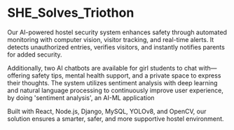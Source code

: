 # SHE_Solves_Triothon
Our AI-powered hostel security system enhances safety through automated monitoring with computer vision, visitor tracking, and real-time alerts. It detects unauthorized entries, verifies visitors, and instantly notifies parents for added security.

Additionally, two AI chatbots are available for girl students to chat with—offering safety tips, mental health support, and a private space to express their thoughts. The system utilizes sentiment analysis with deep learning and natural language processing to continuously improve user experience, by doing 'sentiment analysis', an AI-ML application

Built with React, Node.js, Django, MySQL, YOLOv8, and OpenCV, our solution ensures a smarter, safer, and more supportive hostel environment.







